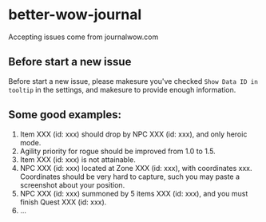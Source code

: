 # better-wow-journal

Accepting issues come from journalwow.com


## Before start a new issue

Before start a new issue, please makesure you've checked `Show Data ID in tooltip` in the settings, and makesure to provide enough information.


## Some good examples:

1. Item XXX (id: xxx) should drop by NPC XXX (id: xxx), and only heroic mode.
2. Agility priority for rogue should be improved from 1.0 to 1.5.
3. Item XXX (id: xxx) is not attainable.
4. NPC XXX (id: xxx) located at Zone XXX (id: xxx), with coordinates xxx. Coordinates should be very hard to capture, such you may paste a screenshot about your position.
5. NPC XXX (id: xxx) summoned by 5 items XXX (id: xxx), and you must finish Quest XXX (id: xxx).
6. ...
